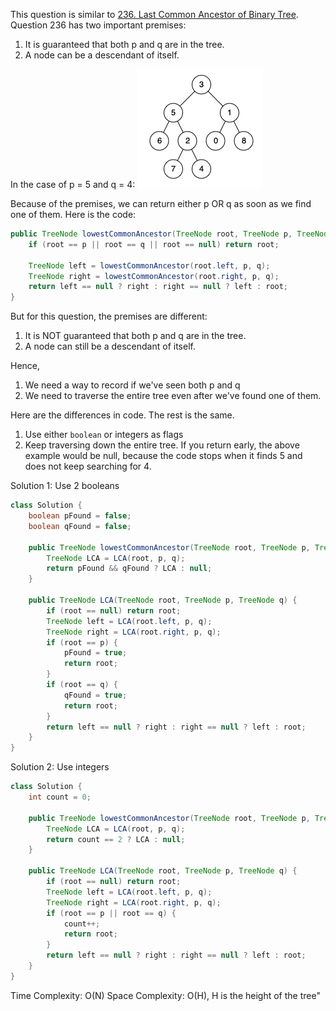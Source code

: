 This question is similar to [236. Last Common Ancestor of Binary Tree](https://leetcode.com/problems/lowest-common-ancestor-of-a-binary-tree/). Question 236 has two important premises: 
1. It is guaranteed that both p and q are in the tree.
2. A node can be a descendant of itself.

In the case of p = 5 and q = 4:
![image](./dc766c41-2167-4066-b6d7-be258702edb3_1605241731.2311096.png)

Because of the premises, we can return either p OR q as soon as we find one of them. Here is the code:

```java
public TreeNode lowestCommonAncestor(TreeNode root, TreeNode p, TreeNode q) {
	if (root == p || root == q || root == null) return root;
    
    TreeNode left = lowestCommonAncestor(root.left, p, q);     
    TreeNode right = lowestCommonAncestor(root.right, p, q);
    return left == null ? right : right == null ? left : root;
}
```

But for this question, the premises are different:
1. It is NOT guaranteed that both p and q are in the tree. 
2. A node can still be a descendant of itself.

Hence,
1. We need a way to record if we've seen both p and q
2. We need to traverse the entire tree even after we\'ve found one of them.

Here are the differences in code. The rest is the same.
1. Use either `boolean` or integers as flags
2. Keep traversing down the entire tree. If you return early, the above example would be null, because the code stops when it finds 5 and does not keep searching for 4.

Solution 1: Use 2 booleans 

```java
class Solution {
    boolean pFound = false;
    boolean qFound = false;

    public TreeNode lowestCommonAncestor(TreeNode root, TreeNode p, TreeNode q) {
        TreeNode LCA = LCA(root, p, q);
        return pFound && qFound ? LCA : null;
    }

    public TreeNode LCA(TreeNode root, TreeNode p, TreeNode q) {
        if (root == null) return root;
        TreeNode left = LCA(root.left, p, q);     
        TreeNode right = LCA(root.right, p, q);
        if (root == p) {
            pFound = true;
            return root;
        }
        if (root == q) {
            qFound = true;
            return root;
        }
        return left == null ? right : right == null ? left : root;
    }
}
```

Solution 2: Use integers

```java
class Solution {
	int count = 0;

    public TreeNode lowestCommonAncestor(TreeNode root, TreeNode p, TreeNode q) {
        TreeNode LCA = LCA(root, p, q);
        return count == 2 ? LCA : null;
    }

    public TreeNode LCA(TreeNode root, TreeNode p, TreeNode q) {
        if (root == null) return root;
        TreeNode left = LCA(root.left, p, q);     
        TreeNode right = LCA(root.right, p, q);
        if (root == p || root == q) {
            count++;
            return root;
        }
        return left == null ? right : right == null ? left : root;
    }
}
```

Time Complexity: O(N)
Space Complexity: O(H), H is the height of the tree"

